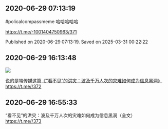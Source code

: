 
## 2020-06-29 07:13:19


#policalcompassmeme 哈哈哈哈哈

https://t.me/-1001404750963/371

Published on 2020-06-29 07:13:19. Saved on 2025-03-31 00:22:22


## 2020-06-29 16:13:48

![](assets/20250320_140008_540269.jpg) 

说的是端传媒这篇[《“看不见”的洪灾：波及千万人次的灾难如何成为信息黑洞》](https://theinitium.com/article/2020629-mainland-invisible-flood/)
https://t.me//372

## 2020-06-29 16:55:33



“看不见”的洪灾：波及千万人次的灾难如何成为信息黑洞（全文）
https://t.me//373
